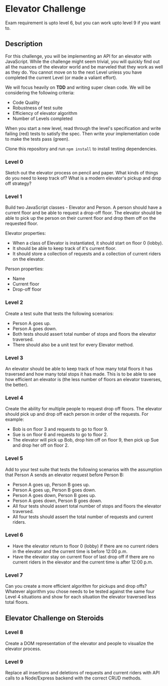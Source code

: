 # Elevator Challenge

Exam requirement is upto level 6, but you can work upto level 9 if you want to.

## Description

For this challenge, you will be implementing an API for an elevator with JavaScript. While the challenge might seem trivial, you will quickly find out all the nuances of the elevator world and be marveled that they work as well as they do. You cannot move on to the next Level unless you have completed the current Level (or made a valiant effort).

We will focus heavily on **TDD** and writing super clean code. We will be considering the following criteria:

- Code Quality
- Robustness of test suite
- Efficiency of elevator algorithm
- Number of Levels completed

When you start a new level, read through the level's specification and write failing (red) tests to satisfy the spec. Then write your implementation code to make the tests pass (green).

Clone this repository and run `npm install` to install testing dependencies.

### Level 0

Sketch out the elevator process on pencil and paper. What kinds of things do you need to keep track of? What is a modern elevator's pickup and drop off strategy?

### Level 1

Build two JavaScript classes - Elevator and Person. A person should have a current floor and be able to request a drop-off floor.
The elevator should be able to pick up the person on their current floor and drop them off on the requested floor.

Elevator properties:

- When a class of Elevator is instantiated, it should start on floor 0 (lobby).
- It should be able to keep track of it's current floor.
- It should store a collection of requests and a collection of current riders on the elevator.

Person properties:

- Name
- Current floor
- Drop-off floor

### Level 2

Create a test suite that tests the following scenarios:

- Person A goes up.
- Person A goes down.
- Both tests should assert total number of stops and floors the elevator traversed.
- There should also be a unit test for every Elevator method.

### Level 3

An elevator should be able to keep track of how many total floors it has traversed and how many total stops it has made. This is to be able to see how efficient an elevator is (the less number of floors an elevator traverses, the better).

### Level 4

Create the ability for multiple people to request drop off floors. The elevator should pick up and drop off each person in order of the requests. For example:

- Bob is on floor 3 and requests to go to floor 9.
- Sue is on floor 6 and requests to go to floor 2.
- The elevator will pick up Bob, drop him off on floor 9, then pick up Sue and drop her off on floor 2.

### Level 5

Add to your test suite that tests the following scenarios with the assumption that Person A sends an elevator request before Person B:

- Person A goes up, Person B goes up.
- Person A goes up, Person B goes down.
- Person A goes down, Person B goes up.
- Person A goes down, Person B goes down.
- All four tests should assert total number of stops and floors the elevator traversed.
- All four tests should assert the total number of requests and current riders.

### Level 6

- Have the elevator return to floor 0 (lobby) if there are no current riders in the elevator and the current time is before 12:00 p.m.
- Have the elevator stay on current floor of last drop off if there are no current riders in the elevator and the current time is after 12:00 p.m.

### Level 7

Can you create a more efficient algorithm for pickups and drop offs? Whatever algorithm you chose needs to be tested against the same four Level 4 situations and show for each situation the elevator traversed less total floors.

## Elevator Challenge on Steroids

### Level 8

Create a DOM representation of the elevator and people to visualize the elevator process.

### Level 9

Replace all insertions and deletions of requests and current riders with API calls to a Node/Express backend with the correct CRUD methods.

